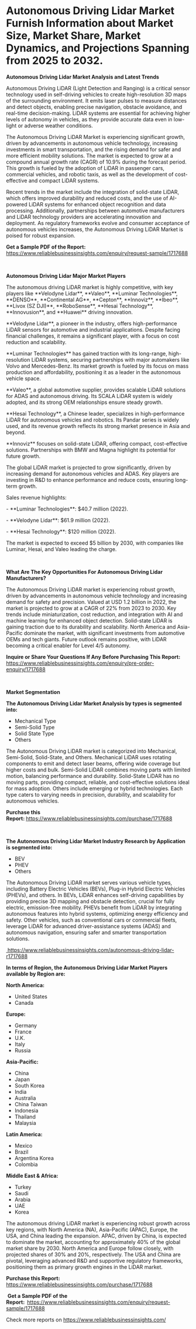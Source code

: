 <p><h1>Autonomous Driving Lidar Market Furnish Information about Market Size, Market Share, Market Dynamics, and Projections Spanning from 2025 to 2032.</h1></p><p><strong>Autonomous Driving Lidar Market Analysis and Latest Trends</strong></p>
<p><p>Autonomous Driving LiDAR (Light Detection and Ranging) is a critical sensor technology used in self-driving vehicles to create high-resolution 3D maps of the surrounding environment. It emits laser pulses to measure distances and detect objects, enabling precise navigation, obstacle avoidance, and real-time decision-making. LiDAR systems are essential for achieving higher levels of autonomy in vehicles, as they provide accurate data even in low-light or adverse weather conditions.</p><p>The Autonomous Driving LiDAR Market is experiencing significant growth, driven by advancements in autonomous vehicle technology, increasing investments in smart transportation, and the rising demand for safer and more efficient mobility solutions. The market is expected to grow at a compound annual growth rate (CAGR) of 10.9% during the forecast period. This growth is fueled by the adoption of LiDAR in passenger cars, commercial vehicles, and robotic taxis, as well as the development of cost-effective and compact LiDAR systems.</p><p>Recent trends in the market include the integration of solid-state LiDAR, which offers improved durability and reduced costs, and the use of AI-powered LiDAR systems for enhanced object recognition and data processing. Additionally, partnerships between automotive manufacturers and LiDAR technology providers are accelerating innovation and deployment. As regulatory frameworks evolve and consumer acceptance of autonomous vehicles increases, the Autonomous Driving LiDAR Market is poised for robust expansion.</p></p>
<p><strong>Get a Sample PDF of the Report:&nbsp;</strong> <a href="https://www.reliablebusinessinsights.com/enquiry/request-sample/1717688?utm_campaign=1106&utm_medium=2&utm_source=Github&utm_content=ia&utm_term=22012025&utm_id=autonomous-driving-lidar">https://www.reliablebusinessinsights.com/enquiry/request-sample/1717688</a></p>
<p>&nbsp;</p>
<p><strong>Autonomous Driving Lidar Major Market Players</strong></p>
<p><p>The autonomous driving LiDAR market is highly competitive, with key players like **Velodyne Lidar**, **Valeo**, **Luminar Technologies**, **DENSO**, **Continental AG**, **Cepton**, **Innoviz**, **Ibeo**, **Livox (SZ DJI)**, **RoboSense**, **Hesai Technology**, **Innovusion**, and **Huawei** driving innovation.  </p><p>**Velodyne Lidar**, a pioneer in the industry, offers high-performance LiDAR sensors for automotive and industrial applications. Despite facing financial challenges, it remains a significant player, with a focus on cost reduction and scalability.  </p><p>**Luminar Technologies** has gained traction with its long-range, high-resolution LiDAR systems, securing partnerships with major automakers like Volvo and Mercedes-Benz. Its market growth is fueled by its focus on mass production and affordability, positioning it as a leader in the autonomous vehicle space.  </p><p>**Valeo**, a global automotive supplier, provides scalable LiDAR solutions for ADAS and autonomous driving. Its SCALA LiDAR system is widely adopted, and its strong OEM relationships ensure steady growth.  </p><p>**Hesai Technology**, a Chinese leader, specializes in high-performance LiDAR for autonomous vehicles and robotics. Its Pandar series is widely used, and its revenue growth reflects its strong market presence in Asia and beyond.  </p><p>**Innoviz** focuses on solid-state LiDAR, offering compact, cost-effective solutions. Partnerships with BMW and Magna highlight its potential for future growth.  </p><p>The global LiDAR market is projected to grow significantly, driven by increasing demand for autonomous vehicles and ADAS. Key players are investing in R&D to enhance performance and reduce costs, ensuring long-term growth.  </p><p>Sales revenue highlights:  </p><p>- **Luminar Technologies**: $40.7 million (2022).  </p><p>- **Velodyne Lidar**: $61.9 million (2022).  </p><p>- **Hesai Technology**: $120 million (2022).  </p><p>The market is expected to exceed $5 billion by 2030, with companies like Luminar, Hesai, and Valeo leading the charge.</p></p>
<p>&nbsp;</p>
<p><strong>What Are The Key Opportunities For Autonomous Driving Lidar Manufacturers?</strong></p>
<p><p>The Autonomous Driving LiDAR market is experiencing robust growth, driven by advancements in autonomous vehicle technology and increasing demand for safety and precision. Valued at USD 1.2 billion in 2022, the market is projected to grow at a CAGR of 22% from 2023 to 2030. Key trends include miniaturization, cost reduction, and integration with AI and machine learning for enhanced object detection. Solid-state LiDAR is gaining traction due to its durability and scalability. North America and Asia-Pacific dominate the market, with significant investments from automotive OEMs and tech giants. Future outlook remains positive, with LiDAR becoming a critical enabler for Level 4/5 autonomy.</p></p>
<p><strong>Inquire or Share Your Questions If Any Before Purchasing This Report:</strong> <a href="https://www.reliablebusinessinsights.com/enquiry/pre-order-enquiry/1717688?utm_campaign=1106&utm_medium=2&utm_source=Github&utm_content=ia&utm_term=22012025&utm_id=autonomous-driving-lidar">https://www.reliablebusinessinsights.com/enquiry/pre-order-enquiry/1717688</a></p>
<p>&nbsp;</p>
<p><strong>Market Segmentation</strong></p>
<p><strong>The Autonomous Driving Lidar Market Analysis by types is segmented into:</strong></p>
<p><ul><li>Mechanical Type</li><li>Semi-Solid Type</li><li>Solid State Type</li><li>Others</li></ul></p>
<p><p>The Autonomous Driving LiDAR market is categorized into Mechanical, Semi-Solid, Solid-State, and Others. Mechanical LiDAR uses rotating components to emit and detect laser beams, offering wide coverage but higher costs and bulk. Semi-Solid LiDAR combines moving parts with limited motion, balancing performance and durability. Solid-State LiDAR has no moving parts, providing compact, reliable, and cost-effective solutions ideal for mass adoption. Others include emerging or hybrid technologies. Each type caters to varying needs in precision, durability, and scalability for autonomous vehicles.</p></p>
<p><strong>Purchase this Report:&nbsp;</strong><a href="https://www.reliablebusinessinsights.com/purchase/1717688?utm_campaign=1106&utm_medium=2&utm_source=Github&utm_content=ia&utm_term=22012025&utm_id=autonomous-driving-lidar">https://www.reliablebusinessinsights.com/purchase/1717688</a></p>
<p>&nbsp;</p>
<p><strong>The Autonomous Driving Lidar Market Industry Research by Application is segmented into:</strong></p>
<p><ul><li>BEV</li><li>PHEV</li><li>Others</li></ul></p>
<p><p>The Autonomous Driving LiDAR market serves various vehicle types, including Battery Electric Vehicles (BEVs), Plug-in Hybrid Electric Vehicles (PHEVs), and others. In BEVs, LiDAR enhances self-driving capabilities by providing precise 3D mapping and obstacle detection, crucial for fully electric, emission-free mobility. PHEVs benefit from LiDAR by integrating autonomous features into hybrid systems, optimizing energy efficiency and safety. Other vehicles, such as conventional cars or commercial fleets, leverage LiDAR for advanced driver-assistance systems (ADAS) and autonomous navigation, ensuring safer and smarter transportation solutions.</p></p>
<p><a href="https://www.reliablebusinessinsights.com/autonomous-driving-lidar-r1717688?utm_campaign=1106&utm_medium=2&utm_source=Github&utm_content=ia&utm_term=22012025&utm_id=autonomous-driving-lidar">&nbsp;https://www.reliablebusinessinsights.com/autonomous-driving-lidar-r1717688</a></p>
<p><strong>In terms of Region, the Autonomous Driving Lidar Market Players available by Region are:</strong></p>
<p>
    <p> <strong> North America: </strong>
        <ul>
            <li>United States</li>
            <li>Canada</li>
        </ul>
        </p> 
    <p> <strong> Europe: </strong>
        <ul>
            <li>Germany</li>
            <li>France</li>
            <li>U.K.</li>
            <li>Italy</li>
            <li>Russia</li>
        </ul>
        </p> 
    <p> <strong> Asia-Pacific: </strong>
        <ul>
            <li>China</li>
            <li>Japan</li>
            <li>South Korea</li>
            <li>India</li>
            <li>Australia</li>
            <li>China Taiwan</li>
            <li>Indonesia</li>
            <li>Thailand</li>
            <li>Malaysia</li>
        </ul>
        </p> 
    <p> <strong> Latin America: </strong>
        <ul>
            <li>Mexico</li>
            <li>Brazil</li>
            <li>Argentina Korea</li>
            <li>Colombia</li>
        </ul>
        </p> 
    <p> <strong> Middle East & Africa: </strong>
        <ul>
            <li>Turkey</li>
            <li>Saudi</li>
            <li>Arabia</li>
            <li>UAE</li>
            <li>Korea</li>
        </ul>
    </p>
    </p>
<p><p>The autonomous driving LiDAR market is experiencing robust growth across key regions, with North America (NA), Asia-Pacific (APAC), Europe, the USA, and China leading the expansion. APAC, driven by China, is expected to dominate the market, accounting for approximately 40% of the global market share by 2030. North America and Europe follow closely, with projected shares of 30% and 20%, respectively. The USA and China are pivotal, leveraging advanced R&D and supportive regulatory frameworks, positioning them as primary growth engines in the LiDAR market.</p></p>
<p><strong>Purchase this Report: </strong><a href="https://www.reliablebusinessinsights.com/purchase/1717688?utm_campaign=1106&utm_medium=2&utm_source=Github&utm_content=ia&utm_term=22012025&utm_id=autonomous-driving-lidar">https://www.reliablebusinessinsights.com/purchase/1717688</a></p>
<p>&nbsp;<strong>Get a Sample PDF of the Report:&nbsp;&nbsp;</strong><a href="https://www.reliablebusinessinsights.com/enquiry/request-sample/1717688?utm_campaign=1106&utm_medium=2&utm_source=Github&utm_content=ia&utm_term=22012025&utm_id=autonomous-driving-lidar">https://www.reliablebusinessinsights.com/enquiry/request-sample/1717688</a></p>
<p><strong></strong></p>
<p>Check more reports on <a href="https://www.reliablebusinessinsights.com/?utm_campaign=1106&utm_medium=2&utm_source=Github&utm_content=ia&utm_term=22012025&utm_id=autonomous-driving-lidar">https://www.reliablebusinessinsights.com/</a></p>